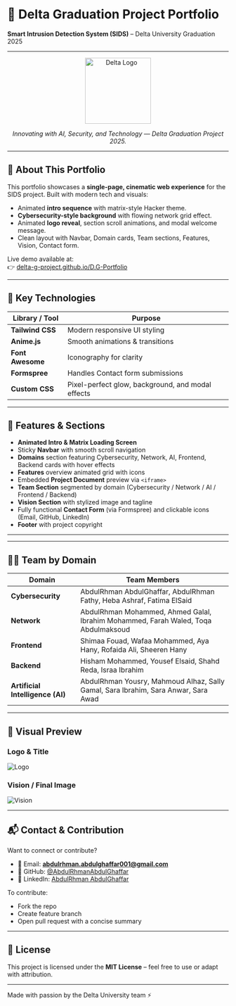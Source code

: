 # 🚀 Delta Graduation Project Portfolio

**Smart Intrusion Detection System (SIDS)** – Delta University Graduation 2025

---

<p align="center">
  <img src="https://i.postimg.cc/rwJ6qMM3/Chat-GPT-Image-Sep-3-2025-02-06-48-AM.png" alt="Delta Logo" width="150"/>
</p>

<p align="center">
  <em>Innovating with AI, Security, and Technology — Delta Graduation Project 2025.</em>
</p>

---

## 🧠 About This Portfolio  
This portfolio showcases a **single-page, cinematic web experience** for the SIDS project. Built with modern tech and visuals:

- Animated **intro sequence** with matrix-style Hacker theme.
- **Cybersecurity-style background** with flowing network grid effect.
- Animated **logo reveal**, section scroll animations, and modal welcome message.
- Clean layout with Navbar, Domain cards, Team sections, Features, Vision, Contact form.

Live demo available at:  
👉 [delta-g-project.github.io/D.G-Portfolio](https://delta-g-project.github.io/D.G-Portfolio/)

---

## 🚀 Key Technologies  
| Library / Tool    | Purpose                      |
|-------------------|-------------------------------|
| **Tailwind CSS**  | Modern responsive UI styling  |
| **Anime.js**      | Smooth animations & transitions|
| **Font Awesome**  | Iconography for clarity        |
| **Formspree**     | Handles Contact form submissions |
| **Custom CSS**    | Pixel-perfect glow, background, and modal effects |

---

## 🎨 Features & Sections  

- **Animated Intro & Matrix Loading Screen**
- Sticky **Navbar** with smooth scroll navigation
- **Domains** section featuring Cybersecurity, Network, AI, Frontend, Backend cards with hover effects
- **Features** overview animated grid with icons
- Embedded **Project Document** preview via `<iframe>`
- **Team Section** segmented by domain (Cybersecurity / Network / AI / Frontend / Backend)
- **Vision Section** with stylized image and tagline
- Fully functional **Contact Form** (via Formspree) and clickable icons (Email, GitHub, LinkedIn)
- **Footer** with project copyright

---


---

## 👨‍💻 Team by Domain

| Domain           | Team Members                                      |
|------------------|---------------------------------------------------|
| **Cybersecurity**| AbdulRhman AbdulGhaffar, AbdulRhman Fathy, Heba Ashraf, Fatima ElSaid |
| **Network**      | AbdulRhman Mohammed, Ahmed Galal, Ibrahim Mohammed, Farah Waled, Toqa Abdulmaksoud |
| **Frontend**     | Shimaa Fouad, Wafaa Mohammed, Aya Hany, Rofaida Ali, Sheeren Hany |
| **Backend**      | Hisham Mohammed, Yousef Elsaid, Shahd Reda, Israa Ibrahim |
| **Artificial Intelligence (AI)** | AbdulRhman Yousry, Mahmoud Alhaz, Sally Gamal, Sara Ibrahim, Sara Anwar, Sara Awad |

---

## 📸 Visual Preview

### Logo & Title
![Logo](https://i.postimg.cc/rwJ6qMM3/Chat-GPT-Image-Sep-3-2025-02-06-48-AM.png)

### Vision / Final Image
![Vision](https://i.postimg.cc/QM4RWmBq/Chat-GPT-Image-Sep-3-2025-02-04-26-AM.png)

---

## 📬 Contact & Contribution

Want to connect or contribute?

- 📧 Email: **abdulrhman.abdulghaffar001@gmail.com**
- 💼 GitHub: [@AbdulRhmanAbdulGhaffar](https://github.com/AbdulRhmanAbdulGhaffar)
- 🔗 LinkedIn: [AbdulRhman AbdulGhaffar](https://linkedin.com/in/abdulrhmanabdulghaffar/)

To contribute:
- Fork the repo
- Create feature branch
- Open pull request with a concise summary

---

## 📜 License  
This project is licensed under the **MIT License** – feel free to use or adapt with attribution.

---

Made with passion by the Delta University team ⚡  
